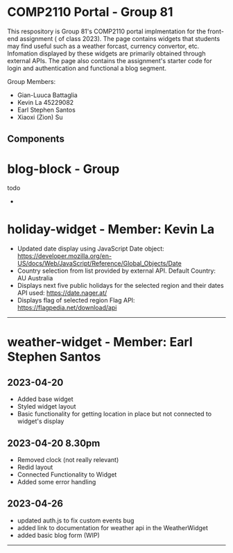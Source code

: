# COMP2110 Portal - Group 81

This respository is Group 81's COMP2110 portal implmentation for the front-end assignment ( of class 2023). The page contains widgets that students may find useful such as a weather forcast, currency convertor, etc. Infomation displayed by these widgets are primarily obtained through external APIs. The page also contains the assignment's starter code for login and authentication and functional a blog segment.

Group Members:

- Gian-Luuca Battaglia
- Kevin La 45229082
- Earl Stephen Santos
- Xiaoxi (Zion) Su

## Components

# blog-block - Group

todo

-

# holiday-widget - Member: Kevin La

- Updated date display using JavaScript Date object:
  https://developer.mozilla.org/en-US/docs/Web/JavaScript/Reference/Global_Objects/Date
- Country selection from list provided by external API. Default Country: AU Australia
- Displays next five public holidays for the selected region and their dates
  API used: https://date.nager.at/
- Displays flag of selected region
  Flag API: https://flagpedia.net/download/api

---

# weather-widget - Member: Earl Stephen Santos

## 2023-04-20

- Added base widget
- Styled widget layout
- Basic functionality for getting location in place but not connected to widget's display

## 2023-04-20 8.30pm

- Removed clock (not really relevant)
- Redid layout
- Connected Functionality to Widget
- Added some error handling

## 2023-04-26

- updated auth.js to fix custom events bug
- added link to documentation for weather api in the WeatherWidget
- added basic blog form (WIP)

---
